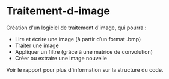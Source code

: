 # Traitement-d-image
Création d'un logiciel de traitement d'image, qui pourra : 
 - Lire et écrire une image (à partir d’un format .bmp)
 - Traiter une image
 - Appliquer un filtre (grâce à une matrice de convolution)
 - Créer ou extraire une image nouvelle

Voir le rapport pour plus d'information sur la structure du code.
